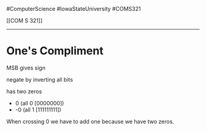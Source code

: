 #ComputerScience  #IowaStateUniversity  #COMS321 


[[COM S 321]] 

---

# One's Compliment

 MSB gives sign

negate by inverting all bits


has two zeros
- 0  (all 0 [0000000])
- -0 (all 1 [111111111])

When crossing 0 we have to add one because we have two zeros.